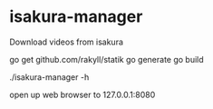 # isakura-manager

Download videos from isakura

go get github.com/rakyll/statik
go generate
go build

./isakura-manager -h

open up web browser to 127.0.0.1:8080

